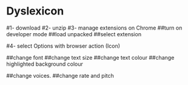 # Dyslexicon

#1- download
#2- unzip
#3- manage extensions on Chrome
  ##turn on developer mode
  ##load unpacked
  ##select extension

#4- select Options with browser action (Icon)


##change font
##change text size
##change text colour
##change highlighted background colour

##change voices.
##change rate and pitch

  



